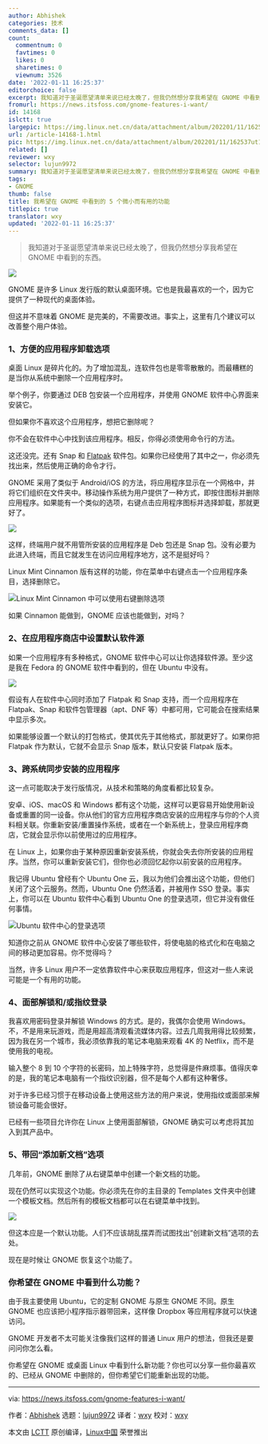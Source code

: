```yaml
---
author: Abhishek
categories: 技术
comments_data: []
count:
  commentnum: 0
  favtimes: 0
  likes: 0
  sharetimes: 0
  viewnum: 3526
date: '2022-01-11 16:25:37'
editorchoice: false
excerpt: 我知道对于圣诞愿望清单来说已经太晚了，但我仍然想分享我希望在 GNOME 中看到的东西。
fromurl: https://news.itsfoss.com/gnome-features-i-want/
id: 14168
islctt: true
largepic: https://img.linux.net.cn/data/attachment/album/202201/11/162537ut1722pldia0bbbo.png
url: /article-14168-1.html
pic: https://img.linux.net.cn/data/attachment/album/202201/11/162537ut1722pldia0bbbo.png.thumb.jpg
related: []
reviewer: wxy
selector: lujun9972
summary: 我知道对于圣诞愿望清单来说已经太晚了，但我仍然想分享我希望在 GNOME 中看到的东西。
tags:
- GNOME
thumb: false
title: 我希望在 GNOME 中看到的 5 个微小而有用的功能
titlepic: true
translator: wxy
updated: '2022-01-11 16:25:37'
---
```



> 
> 我知道对于圣诞愿望清单来说已经太晚了，但我仍然想分享我希望在 GNOME 中看到的东西。
> 
> 
> 


![](/data/attachment/album/202201/11/162537ut1722pldia0bbbo.png)


GNOME 是许多 Linux 发行版的默认桌面环境。它也是我最喜欢的一个，因为它提供了一种现代的桌面体验。


但这并不意味着 GNOME 是完美的，不需要改进。事实上，这里有几个建议可以改善整个用户体验。


### 1、方便的应用程序卸载选项


桌面 Linux 是碎片化的。为了增加混乱，连软件包也是零零散散的。而最糟糕的是当你从系统中删除一个应用程序时。


举个例子，你要通过 DEB 包安装一个应用程序，并使用 GNOME 软件中心界面来安装它。


但如果你不喜欢这个应用程序，想把它删除呢？


你不会在软件中心中找到该应用程序。相反，你得必须使用命令行的方法。


这还没完。还有 Snap 和 [Flatpak](https://itsfoss.com/what-is-flatpak/) 软件包。如果你已经使用了其中之一，你必须先找出来，然后使用正确的命令才行。


GNOME 采用了类似于 Android/iOS 的方法，将应用程序显示在一个网格中，并将它们组织在文件夹中。移动操作系统为用户提供了一种方式，即按住图标并删除应用程序。如果能有一个类似的选项，右键点击应用程序图标并选择卸载，那就更好了。


![](/data/attachment/album/202201/11/162538x3f706edwemy6eaw.png)


这样，终端用户就不用管所安装的应用程序是 Deb 包还是 Snap 包。没有必要为此进入终端，而且它就发生在访问应用程序地方，这不是挺好吗？


Linux Mint Cinnamon 版有这样的功能，你在菜单中右键点击一个应用程序条目，选择删除它。


![Linux Mint Cinnamon 中可以使用右键删除选项](/data/attachment/album/202201/11/162539sj0hgm4gy04y4kme.jpg)


如果 Cinnamon 能做到，GNOME 应该也能做到，对吗？


### 2、在应用程序商店中设置默认软件源


如果一个应用程序有多种格式，GNOME 软件中心可以让你选择软件源。至少这是我在 Fedora 的 GNOME 软件中看到的，但在 Ubuntu 中没有。


![](/data/attachment/album/202201/11/162541ln6zbnb6u5zwbqce.png)


假设有人在软件中心同时添加了 Flatpak 和 Snap 支持，而一个应用程序在 Flatpak、Snap 和软件包管理器（apt、DNF 等）中都可用，它可能会在搜索结果中显示多次。


如果能够设置一个默认的打包格式，使其优先于其他格式，那就更好了。如果你把 Flatpak 作为默认，它就不会显示 Snap 版本，默认只安装 Flatpak 版本。


### 3、跨系统同步安装的应用程序


这一点可能取决于发行版情况，从技术和策略的角度看都比较复杂。


安卓、iOS、macOS 和 Windows 都有这个功能，这样可以更容易开始使用新设备或重置的同一设备。你从他们的官方应用程序商店安装的应用程序与你的个人资料相关联。你重新安装/重置操作系统，或者在一个新系统上，登录应用程序商店，它就会显示你以前使用过的应用程序。


在 Linux 上，如果你由于某种原因重新安装系统，你就会失去你所安装的应用程序。当然，你可以重新安装它们，但你也必须回忆起你以前安装的应用程序。


我记得 Ubuntu 曾经有个 Ubuntu One 云，我以为他们会推出这个功能，但他们关闭了这个云服务。然而，Ubuntu One 仍然活着，并被用作 SSO 登录。事实上，你可以在 Ubuntu 软件中心看到 Ubuntu One 的登录选项，但它并没有做任何事情。


![Ubuntu 软件中心的登录选项](/data/attachment/album/202201/11/162542l3ah45okfylkh3dx.png)


知道你之前从 GNOME 软件中心安装了哪些软件，将使电脑的格式化和在电脑之间的移动更加容易。你不觉得吗？


当然，许多 Linux 用户不一定依靠软件中心来获取应用程序，但这对一些人来说可能是一个有用的功能。


### 4、面部解锁和/或指纹登录


我喜欢用密码登录并解锁 Windows 的方式。是的，我偶尔会使用 Windows。不，不是用来玩游戏，而是用超高清观看流媒体内容。过去几周我用得比较频繁，因为我在另一个城市，我必须依靠我的笔记本电脑来观看 4K 的 Netflix，而不是使用我的电视。


输入整个 8 到 10 个字符的长密码，加上特殊字符，总觉得是件麻烦事。值得庆幸的是，我的笔记本电脑有一个指纹识别器，但不是每个人都有这种奢侈。


对于许多已经习惯于在移动设备上使用这些方法的用户来说，使用指纹或面部来解锁设备可能会很好。


已经有一些项目允许你在 Linux 上使用面部解锁，GNOME 确实可以考虑将其加入到其产品中。


### 5、带回“添加新文档”选项


几年前，GNOME 删除了从右键菜单中创建一个新文档的功能。


现在仍然可以实现这个功能。你必须先在你的主目录的 Templates 文件夹中创建一个模板文档。然后所有的模板文档都可以在右键菜单中找到。


![](/data/attachment/album/202201/11/162544k3shp8x08au3ilp3.png)


但这本应是一个默认功能。人们不应该胡乱摆弄而试图找出“创建新文档”选项的去处。


现在是时候让 GNOME 恢复这个功能了。


### 你希望在 GNOME 中看到什么功能？


由于我主要使用 Ubuntu，它的定制 GNOME 与原生 GNOME 不同。原生 GNOME 也应该把小程序指示器带回来，这样像 Dropbox 等应用程序就可以快速访问。


GNOME 开发者不太可能关注像我们这样的普通 Linux 用户的想法，但我还是要问问你怎么看。


你希望在 GNOME 或桌面 Linux 中看到什么新功能？你也可以分享一些你最喜欢的、已经从 GNOME 中删除的，但你希望它们能重新出现的功能。




---


via: <https://news.itsfoss.com/gnome-features-i-want/>


作者：[Abhishek](https://news.itsfoss.com/author/root/) 选题：[lujun9972](https://github.com/lujun9972) 译者：[wxy](https://github.com/wxy) 校对：[wxy](https://github.com/wxy)


本文由 [LCTT](https://github.com/LCTT/TranslateProject) 原创编译，[Linux中国](https://linux.cn/) 荣誉推出